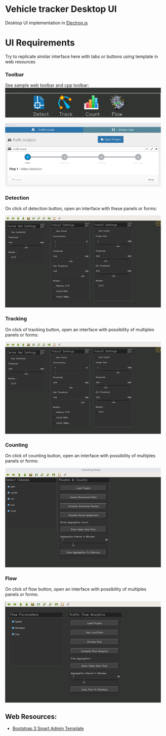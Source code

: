 # Vehicle tracker Desktop UI
Desktop UI implementation in [Electron.js](https://www.electronjs.org/)


# UI Requirements 
Try to replicate similar interface here with tabs or buttons using template in web resources

### Toolbar
See sample web toolbar and cpp toolbar:
![cpp-toolbar](docs/cpp-toolbar.png)

![web-toolbar](docs/web-toolbar.png)

### Detection 
On click of detection button, open an interface with these panels or forms:

![panel detection](docs/panel-detection.png)

### Tracking 
On click of tracking button, open an interface with possibility of multiples panels or forms:

![panel tracking](docs/panel-detection.png)

### Counting 
On click of counting button, open an interface with possibility of multiples panels or forms:

![panel counting](docs/panel-counting.png)

### Flow 
On click of flow button, open an interface with possibility of multiples panels or forms:

![panel counting](docs/panel-flow.png)


## Web Resources: 
 * [Bootstrap 3 Smart Admin Template](https://drive.google.com/file/d/1xZqWyPUKlZ2OZiDbhAgiw11ia5hGOAeo/view?usp=sharing)
